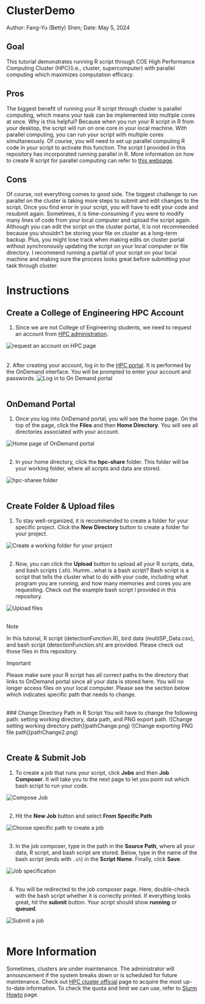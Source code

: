 # ClusterDemo
Author: Fang-Yu (Betty) Shen;
Date: May 5, 2024
## Goal
This tutorial demonstrates running R script through COE High Performance Computing Cluster (HPC)(i.e., cluster, supercomputer) with parallel computing which maximizes computation efficacy.
## Pros
The biggest benefit of running your R script through cluster is parallel computing, which means your task can be implemented into multiple cores at once. Why is this helpful? Because when you run your R script in R from your desktop, the script will run on one core in your local machine. With parallel computing, you can run your script with multiple cores simultaneously. Of course, you will need to set up parallel computing R code in your script to activate this function. The script I provided in this repository has incorporated running parallel in R. More information on how to create R script for parallel computing can refer to [this webpage](https://www.r-bloggers.com/2017/10/running-r-code-in-parallel/). 
## Cons
Of course, not everything comes to good side. The biggest challenge to run parallel on the cluster is taking more steps to submit and edit changes to the script. Once you find error in your script, you will have to edit your code and resubmit again. Sometimes, it is time-consuming if you were to modify many lines of code from your local computer and upload the script again. Although you can edit the script on the cluster portal, it is not recommended because you shouldn't be storing your file on cluster as a long-term backup. Plus, you might lose track when making edits on cluster portal without synchronously updating the script on your local computer or file directory. I recommend running a partial of your script on your local machine and making sure the process looks great before submitting your task through cluster.

# Instructions
## Create a College of Engineering HPC Account
1. Since we are not College of Engineering students, we need to request an account from [HPC administration](https://it.engineering.oregonstate.edu/hpc).

![request an account on HPC page](CreatAccount.png)  
<br>
<br>
2. After creating your account, log in to the [HPC portal](https://ondemand.hpc.engr.oregonstate.edu/). It is performed by the OnDemand interface. You will be prompted to enter your account and passwords.
![Log in to On Demand portal](HPC-login.png)
<br>
<br>

## OnDemand Portal
1. Once you log into OnDemand portal, you will see the home page. On the top of the page, click the **Files** and then **Home Directory**. You will see all directories associated with your account.

![Home page of OnDemand portal](OnDemand_home.png)
<br>
<br>

2. In your home directory, click the **hpc-share** folder. This folder will be your working folder, where all scripts and data are stored.

![hpc-sharee folder](hpc_location.png)
<br>
<br>

## Create Folder & Upload files
1. To stay well-organized, it is recommended to create a folder for your specific project. Click the **New Directory** button to create a folder for your project.

![Create a working folder for your project](NewDirectory.png)
<br>
<br>

2. Now, you can click the **Upload** button to upload all your R scripts, data, and bash scripts (.sh). Humm...what is a bash script? Bash script is a script that tells the cluster what to do with your code, including what program you are running, and how many memories and cores you are requesting. Check out the example bash script I provided in this repository.

![Upload files](UploadFile.png)
<br>
<br>
>[!NOTE]
> In this tutorial, R script (detectionFunction.R), bird data (multiSP_Data.csv), and bash script (detectionFunction.sh) are provided. Please check out those files in this repository.

>[!IMPORTANT]
> Please make sure your R script has all correct paths to the directory that links to OnDemand portal since all your data is stored here. You will no longer access files on your local computer. Please see the section below which indicates specific path that needs to change.
<br>
### Change Directory Path in R Script
You will have to change the following path: setting working directory, data path, and PNG export path.
![Change setting working directory path](pathChange.png)
![Change exporting PNG file path](pathChange2.png)
<br>
<br>

## Create & Submit Job
1. To create a job that runs your script, click **Jobs** and then **Job Composer**. It will take you to the next page to let you point out which bash script to run your code.

![Compose Job](CreatJob.png)
<br>
<br>

2. Hit the **New Job** button and select **From Specific Path**

![Choose specific path to create a job](ComposeJob.png)
<br>
<br>

3. In the job composer, type in the path in the **Source Path**, where all your data, R script, and bash script are stored. Below, type in the name of the bash script (ends with `.sh`) in the **Script Name**. Finally, click **Save**.

![Job specification](Jobpath.png)
<br>
<br>

4. You will be redirected to the job composer page. Here, double-check with the bash script whether it is correctly printed. If everything looks great, hit the **submit** button. Your script should show **running** or **queued**.

![Submit a job](SubmitJob.png)
<br>
<br>

# More Information
Sometimes, clusters are under maintenance. The administrator will announcement if the system breaks down or is scheduled for future maintenance. Check out [HPC cluster official](https://it.engineering.oregonstate.edu/hpc) page to acquire the most up-to-date information. To check the quota and limit we can use, refer to [Slurm Howto](https://it.engineering.oregonstate.edu/hpc/slurm-howto) page.

